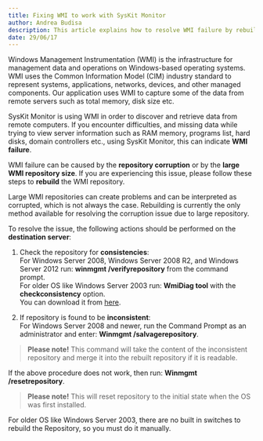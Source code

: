 ```yaml
---
title: Fixing WMI to work with SysKit Monitor
author: Andrea Budisa
description: This article explains how to resolve WMI failure by rebuilding the WMI repository.
date: 29/06/17
---
```

Windows Management Instrumentation (WMI) is the infrastructure for management data and operations on Windows-based operating systems. WMI uses the Common Information Model (CIM) industry standard to represent systems, applications, networks, devices, and other managed components. Our application uses WMI to capture some of the data from remote servers such as total memory, disk size etc.
 
SysKit Monitor is using WMI in order to discover and retrieve data from remote computers. If you encounter difficulties, and missing data while trying to view server information such as RAM memory, programs list, hard disks, domain controllers etc., using SysKit Monitor, this can indicate __WMI failure__.
 
WMI failure can be caused by the __repository corruption__ or by the __large WMI repository size__. If you are experiencing this issue, please follow these steps to __rebuild__ the WMI repository.
 
Large WMI repositories can create problems and can be interpreted as corrupted, which is not always the case. Rebuilding is currently the only method available for resolving the corruption issue due to large repository.
 
To resolve the issue, the following actions should be performed on the __destination server__:

1. Check the repository for __consistencies__:  
For Windows Server 2008, Windows Server 2008 R2, and Windows Server 2012 run: __winmgmt /verifyrepository__ from the command prompt.  
For older OS like Windows Server 2003 run: __WmiDiag tool__ with the __checkconsistency__ option.  
You can download it from [here](https://www.microsoft.com/en-us/download/details.aspx?id=7684).

2. If repository is found to be __inconsistent__:  
For Windows Server 2008 and newer, run the Command Prompt as an administrator and enter: __Winmgmt /salvagerepository__.

> __Please note!__ This command will take the content of the inconsistent repository and merge it into the rebuilt repository if it is readable.
 
If the above procedure does not work, then run: __Winmgmt /resetrepository__.

> __Please note!__ This will reset repository to the initial state when the OS was first installed.
 
For older OS like Windows Server 2003, there are no built in switches to rebuild the Repository, so you must do it manually.